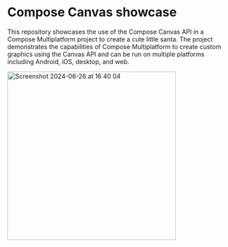 # Compose Canvas showcase

This repository showcases the use of the Compose Canvas API in a Compose Multiplatform project to create a cute little santa. The project demonstrates the capabilities of Compose Multiplatform to create custom graphics using the Canvas API and can be run on multiple platforms including Android, iOS, desktop, and web.

<img width="383" alt="Screenshot 2024-06-26 at 16 40 04" src="https://github.com/torland-klev/compose-santa/assets/43351827/6a076fac-6298-4554-8d24-957891f4bf97">
